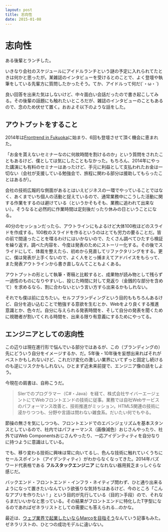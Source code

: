 ```yaml
---
layout: post
title: 志向性
date: 2015-01-08
---
```


# 志向性

ある後輩とランチした。

いきなり会社のスケジュールにアイドルランチという謎の予定に入れられてたときは何かと思ったが。某雑誌のインタビューを受けるとのことで、よく登壇や執筆をしている先輩方に質問したかったそう。てか、アイドルって何だ(´・ω・`)

良い回答を出来た気はしないけど、中々面白い会話だったので書き起こしてみる。その後輩の話題にも触れたいところだが、雑誌のインタビューのこともあるので、念のため伏せて置く。おおよそ以下のような話をした。

## アウトプットをすること

2014年は[Frontrend in Fukuoka](http://frontendfrogs.org/frontrend/)に始まり、6回も登壇させて頂く機会に恵まれた。

「お金を貰えないセミナーなのに何故時間を割けるのか」という質問をされたこともあるけど、僕としては気にしたこともなかった。もちろん、2014年にやった講演にも有料のセミナーはあったけど、手元に利益として支払われたお金は一切ない（会社が支援している勉強会で、旅程に関わる部分は援助してもらったことはあるが）。

会社の技術広報的な側面があるとはいえビジネスの一環でやっていることではなく、あくまでいち個人の活動と捉えているので、通常業務中にこうした活動に関する作業をするのは避けている（というかそもそも、業務に追われて出来ない）。そうなると必然的に作業時間は定刻後だったり休みの日ということになる。

40分のセッションだったら、アウトラインにもよるけど大体100枚ほどのスライドを作成する。100枚のスライドを作るというのはとても労力の要ることだ。皆の前で間違ったことを喋るわけにはいかないので、たくさん調べてひたすら検証を繰り返す。調べた内容を、今度は発表のためにストーリー化する。その後でスライドにして、体裁を整えたら、初めから見直してリファクタリングをする。更に、僕は発表が上手くないので、よく人をとっ捕まえてアドバイスをもらって、また発表アウトラインから書き直しなんてこともよくある。

アウトプットの形として執筆・寄稿と比較すると、成果物が読み物として残らず一過性のものになりやすいし、投じた時間に対して見返り（金銭的な部分を含めて）を求めるなら、割に合わないという言い方すら出来るかもしれない。

それでも僕は前に立ちたい。セルフブランディングという目的ももちろんあるけど、自分を追い込むことで勉強する意欲を生むとか、Webをより良くする推進意識とか、色々だ。自分に与えられる発表時間を、そして自分の発表を聞くために視聴者が割いてくれる時間を、出来る限り有意義にするためにやってる。

## エンジニアとしての志向性

この辺りは現在進行形で悩んでいる部分ではあるが、この（ブランディングの）先にどういう自分をイメージするか、だ。5年後・10年後を妄想出来ればそれがベストかもしれないけど、これだけ変化の激しい業界にいてずっと固定し続けるのも逆にリスクかもしれない。ひとまず近未来前提で、エンジニア像の話をしよう。

今現在の肩書は、自称こうだ。

>SIerでのプログラマー（C#・Java）を経て、株式会社サイバーエージェントにてWebフロントエンドの技術に従事。業務では自社Webサービスのパフォーマンス改善と、技術推進がミッション。HTML5関連の技術に浸かりつつも、分野や言語は問わない雑食系。だいたい何でもやる。

節操の無さを気にしつつも、フロントエンドでのエバンジェリズムを基本スタンスとしているので、社内ではパフォーマンス（画像減色）おじさんやったり、社外ではWeb Componentsおじさんやったり、一応アイデンティティを自分なりに持つように意識はしている。

でも、移り変わる技術に興味は常に向いてるし、色んな技術に触れていくうちにセールスポイント（アイデンティティ）がわからなくなってきた。2014年バズワード代表格である **フルスタックエンジニア** になれない器用貧乏まっしぐらな感じだ。

バックエンド・フロントエンド・インフラ・ネイティブ問わず、ひと通り出来るようになって置きたいなんていう欲張りな気持ちはあるけど、今のところ「こんなアプリを作りたい！」という目的が先行している（目的＞手段）ので、それならまだいいかなと思っている。その結果がフロントエンドに特化したT字型になるのであればゼネラリストとしての需要にも答えられる…のかな。

最近は、[ウェブ業界で起業したいならMarcoを目指そう](http://j.ktamura.com/archives/1489)なんていう記事もみた。ゼネラリストの、ひとつの成功モデルに違いない。